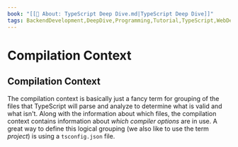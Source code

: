 ```yaml
---
book: "[[📓 About꞉ TypeScript Deep Dive.md|TypeScript Deep Dive]]"
tags: BackendDevelopment,DeepDive,Programming,Tutorial,TypeScript,WebDevelopment
---
```


# Compilation Context

## Compilation Context

The compilation context is basically just a fancy term for grouping of the files that TypeScript will parse and analyze to determine what is valid and what isn't. Along with the information about which files, the compilation context contains information about _which compiler options_ are in use. A great way to define this logical grouping (we also like to use the term _project_) is using a `tsconfig.json` file.